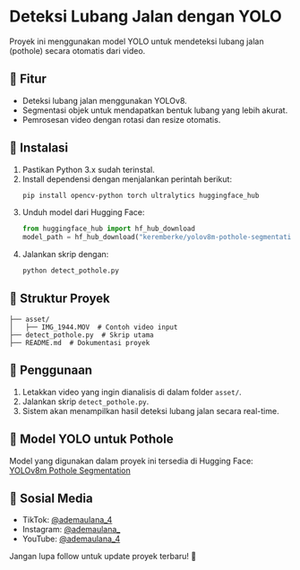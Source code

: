 # Deteksi Lubang Jalan dengan YOLO

Proyek ini menggunakan model YOLO untuk mendeteksi lubang jalan (pothole) secara otomatis dari video.

## 📌 Fitur
- Deteksi lubang jalan menggunakan YOLOv8.
- Segmentasi objek untuk mendapatkan bentuk lubang yang lebih akurat.
- Pemrosesan video dengan rotasi dan resize otomatis.

## 🔧 Instalasi
1. Pastikan Python 3.x sudah terinstal.
2. Install dependensi dengan menjalankan perintah berikut:
   ```bash
   pip install opencv-python torch ultralytics huggingface_hub
   ```
3. Unduh model dari Hugging Face:
   ```python
   from huggingface_hub import hf_hub_download
   model_path = hf_hub_download("keremberke/yolov8m-pothole-segmentation", filename="best.pt")
   ```
4. Jalankan skrip dengan:
   ```bash
   python detect_pothole.py
   ```

## 📂 Struktur Proyek
```
├── asset/
│   ├── IMG_1944.MOV  # Contoh video input
├── detect_pothole.py  # Skrip utama
├── README.md  # Dokumentasi proyek
```

## 🎯 Penggunaan
1. Letakkan video yang ingin dianalisis di dalam folder `asset/`.
2. Jalankan skrip `detect_pothole.py`.
3. Sistem akan menampilkan hasil deteksi lubang jalan secara real-time.

## 🔗 Model YOLO untuk Pothole
Model yang digunakan dalam proyek ini tersedia di Hugging Face:
[YOLOv8m Pothole Segmentation](https://huggingface.co/keremberke/yolov8m-pothole-segmentation)

## 📢 Sosial Media
- TikTok: [@ademaulana_4](https://www.tiktok.com/@ademaulana_4)
- Instagram: [@ademaulana_](https://www.instagram.com/ademaulana_/)
- YouTube: [@ademaulana_4](https://www.youtube.com/@ademaulana_4)

Jangan lupa follow untuk update proyek terbaru! 🚀

